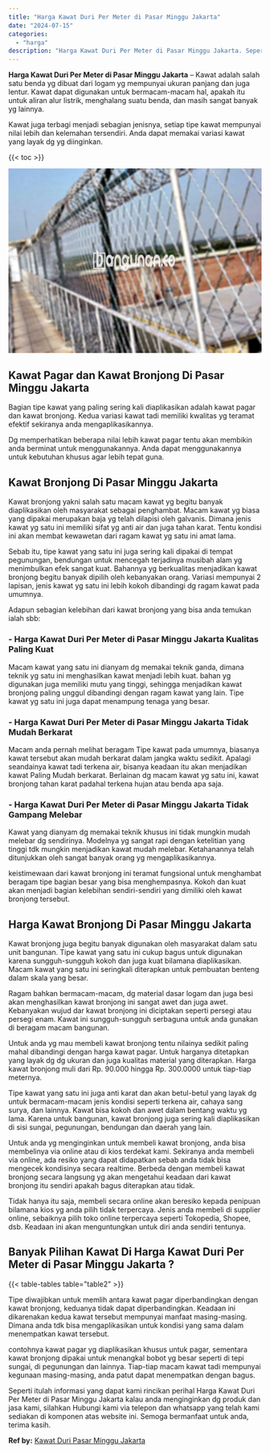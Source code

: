 ```yaml
---
title: "Harga Kawat Duri Per Meter di Pasar Minggu Jakarta"
date: "2024-07-15"
categories: 
  - "harga"
description: "Harga Kawat Duri Per Meter di Pasar Minggu Jakarta. Seperti itulah informasi yang dapat kami rincikan perihal Harga Kawat Duri Per Meter di Pasar Minggu Jaka..."
---
```


**Harga Kawat Duri Per Meter di Pasar Minggu Jakarta** – Kawat adalah salah satu benda yg dibuat dari logam yg mempunyai ukuran panjang dan juga lentur. Kawat dapat digunakan untuk bermacam-macam hal, apakah itu untuk aliran alur listrik, menghalang suatu benda, dan masih sangat banyak yg lainnya.

Kawat juga terbagi menjadi sebagian jenisnya, setiap tipe kawat mempunyai nilai lebih dan kelemahan tersendiri. Anda dapat memakai variasi kawat yang layak dg yg diinginkan.

{{< toc >}}

![Harga Kawat Duri Per Meter di Pasar Minggu Jakarta](/images/jual-kawat-murah52.png)

## Kawat Pagar dan Kawat Bronjong Di Pasar Minggu Jakarta

Bagian tipe kawat yang paling sering kali diaplikasikan adalah kawat pagar dan kawat bronjong. Kedua variasi kawat tadi memiliki kwalitas yg teramat efektif sekiranya anda mengaplikasikannya.

Dg memperhatikan beberapa nilai lebih kawat pagar tentu akan membikin anda berminat untuk menggunakannya. Anda dapat menggunakannya untuk kebutuhan khusus agar lebih tepat guna.

## Kawat Bronjong Di Pasar Minggu Jakarta

Kawat bronjong yakni salah satu macam kawat yg begitu banyak diaplikasikan oleh masyarakat sebagai penghambat. Macam kawat yg biasa yang dipakai merupakan baja yg telah dilapisi oleh galvanis. Dimana jenis kawat yg satu ini memiliki sifat yg anti air dan juga tahan karat. Tentu kondisi ini akan membat kewawetan dari ragam kawat yg satu ini amat lama.

Sebab itu, tipe kawat yang satu ini juga sering kali dipakai di tempat pegunungan, bendungan untuk mencegah terjadinya musibah alam yg menimbulkan efek sangat kuat. Bahannya yg berkualitas menjadikan kawat bronjong begitu banyak dipilih oleh kebanyakan orang. Variasi mempunyai 2 lapisan, jenis kawat yg satu ini lebih kokoh dibandingi dg ragam kawat pada umumnya.

Adapun sebagian kelebihan dari kawat bronjong yang bisa anda temukan ialah sbb:

### \- Harga Kawat Duri Per Meter di Pasar Minggu Jakarta Kualitas Paling Kuat

Macam kawat yang satu ini dianyam dg memakai teknik ganda, dimana teknik yg satu ini menghasilkan kawat menjadi lebih kuat. bahan yg digunakan juga memiliki mutu yang tinggi, sehingga menjadikan kawat bronjong paling unggul dibandingi dengan ragam kawat yang lain. Tipe kawat yg satu ini juga dapat menampung tenaga yang besar.

### \- Harga Kawat Duri Per Meter di Pasar Minggu Jakarta Tidak Mudah Berkarat

Macam anda pernah melihat beragam Tipe kawat pada umumnya, biasanya kawat tersebut akan mudah berkarat dalam jangka waktu sedikit. Apalagi seandainya kawat tadi terkena air, bisanya keadaan itu akan menjadikan kawat Paling Mudah berkarat. Berlainan dg macam kawat yg satu ini, kawat bronjong tahan karat padahal terkena hujan atau benda apa saja.

### \- Harga Kawat Duri Per Meter di Pasar Minggu Jakarta Tidak Gampang Melebar

Kawat yang dianyam dg memakai teknik khusus ini tidak mungkin mudah melebar dg sendirinya. Modelnya yg sangat rapi dengan ketelitian yang tinggi tdk mungkin menjadikan kawat mudah melebar. Ketahanannya telah ditunjukkan oleh sangat banyak orang yg mengaplikasikannya.

keistimewaan dari kawat bronjong ini teramat fungsional untuk menghambat beragam tipe bagian besar yang bisa menghempasnya. Kokoh dan kuat akan menjadi bagian kelebihan sendiri-sendiri yang dimiliki oleh kawat bronjong tersebut.

## Harga Kawat Bronjong Di Pasar Minggu Jakarta

Kawat bronjong juga begitu banyak digunakan oleh masyarakat dalam satu unit bangunan. Tipe kawat yang satu ini cukup bagus untuk digunakan karena sungguh-sungguh kokoh dan juga kuat bilamana diaplikasikan. Macam kawat yang satu ini seringkali diterapkan untuk pembuatan benteng dalam skala yang besar.

Ragam bahkan bermacam-macam, dg material dasar logam dan juga besi akan menghasilkan kawat bronjong ini sangat awet dan juga awet. Kebanyakan wujud dar kawat bronjong ini diciptakan seperti persegi atau persegi enam. Kawat ini sungguh-sungguh serbaguna untuk anda gunakan di beragam macam bangunan.

Untuk anda yg mau membeli kawat bronjong tentu nilainya sedikit paling mahal dibandingi dengan harga kawat pagar. Untuk harganya ditetapkan yang layak dg dg ukuran dan juga kualitas material yang diterapkan. Harga kawat bronjong muli dari Rp. 90.000 hingga Rp. 300.0000 untuk tiap-tiap meternya.

Tipe kawat yang satu ini juga anti karat dan akan betul-betul yang layak dg untuk bermacam-macam jenis kondisi seperti terkena air, cahaya sang surya, dan lainnya. Kawat bisa kokoh dan awet dalam bentang waktu yg lama. Karena untuk bangunan, kawat bronjong juga sering kali diaplikasikan di sisi sungai, pegunungan, bendungan dan daerah yang lain.

Untuk anda yg menginginkan untuk membeli kawat bronjong, anda bisa membelinya via online atau di kios terdekat kami. Sekiranya anda membeli via online, ada resiko yang dapat didapatkan sebab anda tidak bisa mengecek kondisinya secara realtime. Berbeda dengan membeli kawat bronjong secara langsung yg akan mengetahui keadaan dari kawat bronjong itu sendiri apakah bagus diterapkan atau tidak.

Tidak hanya itu saja, membeli secara online akan beresiko kepada penipuan bilamana kios yg anda pilih tidak terpercaya. Jenis anda membeli di supplier online, sebaiknya pilih toko online terpercaya seperti Tokopedia, Shopee, dsb. Keadaan ini akan menguntungkan untuk diri anda sendiri tentunya.

## Banyak Pilihan Kawat Di Harga Kawat Duri Per Meter di Pasar Minggu Jakarta ?

{{< table-tables table="table2" >}}

Tipe diwajibkan untuk memlih antara kawat pagar diperbandingkan dengan kawat bronjong, keduanya tidak dapat diperbandingkan. Keadaan ini dikarenakan kedua kawat tersebut mempunyai manfaat masing-masing. Dimana anda tdk bisa mengaplikasikan untuk kondisi yang sama dalam menempatkan kawat tersebut.

contohnya kawat pagar yg diaplikasikan khusus untuk pagar, sementara kawat bronjong dipakai untuk menangkal bobot yg besar seperti di tepi sungai, di pegunungan dan lainnya. Tiap-tiap macam kawat tadi mempunyai kegunaan masing-masing, anda patut dapat menempatkan dengan bagus.

Seperti itulah informasi yang dapat kami rincikan perihal Harga Kawat Duri Per Meter di Pasar Minggu Jakarta kalau anda menginginkan dg produk dan jasa kami, silahkan Hubungi kami via telepon dan whatsapp yang telah kami sediakan di komponen atas website ini. Semoga bermanfaat untuk anda, terima kasih.

**Ref by:** [Kawat Duri Pasar Minggu Jakarta](https://id.wikipedia.org/wiki/Kawat)
